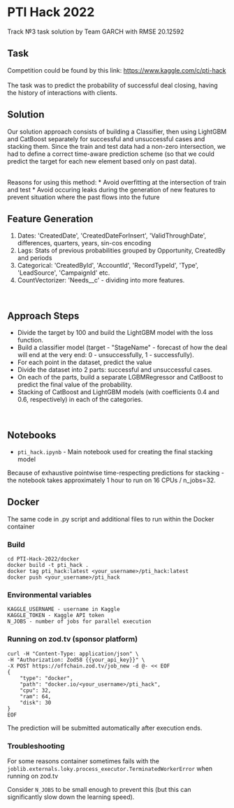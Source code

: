 # PTI Hack 2022
Track №3 task solution by Team GARCH with RMSE 20.12592

## Task
Competition could be found by this link: https://www.kaggle.com/c/pti-hack <br />
<br />
The task was to predict the probability of successful deal closing, having the history of interactions with clients.
<br />

## Solution

Our solution approach consists of building a Classifier, then using LightGBM and CatBoost separately for successful and unsuccessful cases and stacking them. Since the train and test data had a non-zero intersection, we had to define a correct time-aware prediction scheme (so that we could predict the target for each new element based only on past data). 

<br />
Reasons for using this method:
 * Avoid overfitting at the intersection of train and test
 * Avoid occuring leaks during the generation of new features to prevent situation where the past flows into the future
<br />

##  Feature Generation
1) Dates: 'CreatedDate', 'CreatedDateForInsert', 'ValidThroughDate', differences, quarters, years, sin-cos encoding
2) Lags: Stats of previous probabilities grouped by Opportunity, CreatedBy and periods
3) Categorical: 'CreatedById', 'AccountId', 'RecordTypeId', 'Type', 'LeadSource', 'CampaignId' etc.
4) CountVectorizer: 'Needs__c' - dividing into more features.
<br />

## Approach Steps

 * Divide the target by 100 and build the LightGBM model with the loss function. <br />
 * Build a classifier model (target - "StageName" - forecast of how the deal will end at the very end: 0 - unsuccessfully, 1 - successfully). <br />
 * For each point in the dataset, predict the value <br />
 * Divide the dataset into 2 parts: successful and unsuccessful cases.   <br />
 * On each of the parts, build a separate LGBMRegressor and CatBoost to predict the final value of the probability.<br />
 * Stacking of CatBoost and LightGBM models (with coefficients 0.4 and 0.6, respectively) in each of the categories.<br />
<br />

## Notebooks
- `pti_hack.ipynb` - Main notebook used for creating the final stacking model

Because of exhaustive pointwise time-respecting predictions for stacking - the notebook takes approximately 1 hour to run on 16 CPUs / n_jobs=32.

## Docker
The same code in .py script and additional files to run within the Docker container

### Build
```
cd PTI-Hack-2022/docker
docker build -t pti_hack .
docker tag pti_hack:latest <your_username>/pti_hack:latest
docker push <your_username>/pti_hack
```

### Environmental variables
```
KAGGLE_USERNAME - username in Kaggle
KAGGLE_TOKEN - Kaggle API token
N_JOBS - number of jobs for parallel execution
```

### Running on zod.tv (sponsor platform)
```
curl -H "Content-Type: application/json" \
-H "Authorization: Zod58 {{your_api_key}}" \
-X POST https://offchain.zod.tv/job_new -d @- << EOF
{
    "type": "docker",
    "path": "docker.io/<your_username>/pti_hack",
    "cpu": 32,
    "ram": 64,
    "disk": 30
}
EOF
```

The prediction will be submitted automatically after execution ends.

### Troubleshooting
For some reasons container sometimes fails with the `joblib.externals.loky.process_executor.TerminatedWorkerError` when running on zod.tv

Consider `N_JOBS` to be small enough to prevent this (but this can significantly slow down the learning speed).

